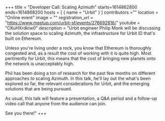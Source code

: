 +++
title = "Developer Call: Scaling Azimuth"
starts=1614862800
ends=1614868200
hosts = [
      { name = "Urbit" }
]
contributors =""
location = "Online event"
image = ""
registration_url = "https://www.meetup.com/urbit-sf/events/276692816/"
youtube = "CKuHXrdkIw0"
description = "Urbit engineer Philip Monk will be discussing the solution space to scaling Azimuth, the infrastructure for Urbit ID that's built on Ethereum.

Unless you're living under a rock, you know that Ethereum is thoroughly congested and, as a result the cost of working with it is quite high. Most pertinently for Urbit, this means that the cost of bringing new planets onto the network is unacceptably high.

Phil has been doing a ton of research for the past few months on different approaches to scaling Azimuth. In this talk, he'll lay out the what's been explored so far, the relevant considerations for Urbit, and the emerging solutions that are being pursued.

As usual, this talk will feature a presentation, a Q&amp;A period and a follow-up video call that anyone from the audience can join.

See you there!"
+++